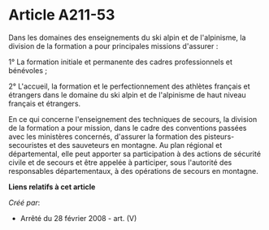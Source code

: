 # Article A211-53

Dans les domaines des enseignements du ski alpin et de l'alpinisme, la division de la formation a pour principales missions
d'assurer :

1° La formation initiale et permanente des cadres professionnels et bénévoles ;

2° L'accueil, la formation et le perfectionnement des athlètes français et étrangers dans le domaine du ski alpin et de
l'alpinisme de haut niveau français et étrangers.

En ce qui concerne l'enseignement des techniques de secours, la division de la formation a pour mission, dans le cadre des
conventions passées avec les ministères concernés, d'assurer la formation des pisteurs-secouristes et des sauveteurs en
montagne. Au plan régional et départemental, elle peut apporter sa participation à des actions de sécurité civile et de
secours et être appelée à participer, sous l'autorité des responsables départementaux, à des opérations de secours en
montagne.

**Liens relatifs à cet article**

_Créé par_:

  - Arrêté du 28 février 2008 - art. (V)
